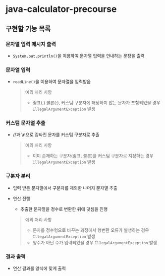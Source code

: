 # java-calculator-precourse

## 구현할 기능 목록

### 문자열 입력 메시지 출력

- `System.out.println()`을 이용하여 문자열 입력을 안내하는 문장을 출력

### 문자열 입력

- `readLine()`을 이용하여 문자열을 입력받음

  > 예외 처리 사항
  >
  > - 쉼표(,) 콜론(:), 커스텀 구분자에 해당하지 않는 문자가 포함되었을 경우 `IllegalArgumentException` 발생

### 커스텀 문자열 추출

- //과 \n으로 감싸진 문자를 커스텀 구분자로 추출

  > 예외 처리 사항
  >
  > - 이미 존재하는 구분자(쉼표, 콜론)를 커스텀 구분자로 지정하는 경우 `IllegalArgumentException` 발생

### 구분자 분리

- 입력 받은 문자열에서 구분자를 제외한 나머지 문자열 추출

- 연산 진행

  - 추출한 문자열을 정수로 변환한 뒤에 덧셈을 진행

  > 예외 처리 사항
  >
  > - 문자를 정수형으로 바꾸는 과정에서 형변환 오류가 발생하는 경우 `IllegalArgumentException` 발생
  > - 양수가 아닌 수가 입력되었을 경우 `IllegalArgumentException` 발생

### 결과 출력

- 연산 결과를 양식에 맞게 출력
